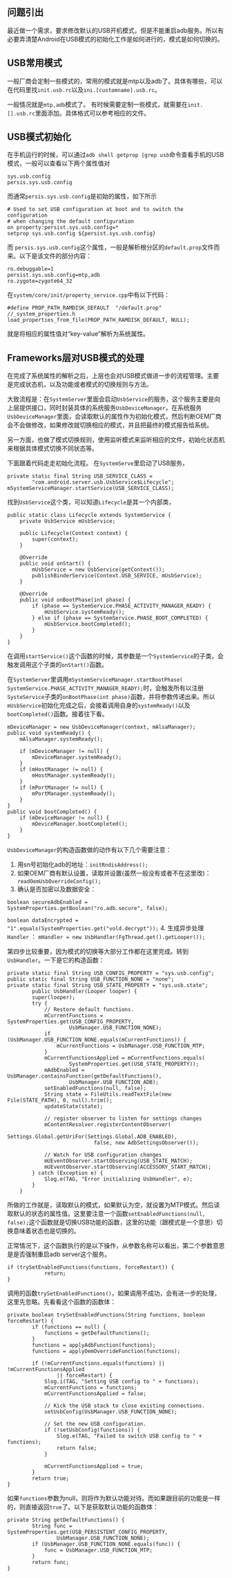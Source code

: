 ## 问题引出

最近做一个需求，要求修改默认的USB开机模式，但是不能重启adb服务。所以有必要弄清楚Android在USB模式的初始化工作是如何进行的，模式是如何切换的。

## USB常用模式

一般厂商会定制一些模式的，常用的模式就是mtp以及adb了。具体有哪些，可以在代码里找`init.usb.rc`以及`ini.[customname].usb.rc`。

一般情况就是`mtp,adb`模式了。
有时候需要定制一些模式，就需要在`init.[].usb.rc`里面添加。具体格式可以参考相应的文件。

## USB模式初始化

在手机运行的时候，可以通过`adb shell getprop |grep usb`命令查看手机的USB模式，一般可以查看以下两个属性值对
    
    sys.usb.config
    persis.sys.usb.config
    
而通常`persis.sys.usb.config`是初始的属性，如下所示

    # Used to set USB configuration at boot and to switch the configuration
    # when changing the default configuration
    on property:persist.sys.usb.config=*
    setprop sys.usb.config ${persist.sys.usb.config}
    
而 `persis.sys.usb.config`这个属性，一般是解析根分区的`default.prop`文件而来。以下是该文件的部分内容：

    ro.debuggable=1
    persist.sys.usb.config=mtp,adb
    ro.zygote=zygote64_32

在`system/core/init/property_service.cpp`中有以下代码：

    #define PROP_PATH_RAMDISK_DEFAULT  "/default.prop"    //_system_properties.h
    load_properties_from_file(PROP_PATH_RAMDISK_DEFAULT, NULL);
    
就是将相应的属性值对“key-value”解析为系统属性。

## Frameworks层对USB模式的处理

在完成了系统属性的解析之后，上层也会对USB模式做进一步的流程管理。主要是完成状态机，以及功能或者模式的切换规则与方法。

大致流程是：在`SystemServer`里面会启动`UsbService`的服务，这个服务主要是向上层提供接口，同时封装具体的系统服务`UsbDeviceManager`，在系统服务`UsbDeviceManager`里面，会读取默认的属性作为初始化模式，然后判断OEM厂商会不会做修改，如果修改就切换相应的模式，并且把最终的模式报告给系统。

另一方面，也做了模式切换规则，使用监听模式来监听相应的文件，初始化状态机来根据具体模式切换不同状态等。

下面跟着代码走走初始化流程。
在` SystemServe `里启动了USB服务，

    private static final String USB_SERVICE_CLASS =
            "com.android.server.usb.UsbService$Lifecycle";
    mSystemServiceManager.startService(USB_SERVICE_CLASS);
找到`UsbService`这个类，可以知道`Lifecycle`是其一个内部类，

    public static class Lifecycle extends SystemService {
        private UsbService mUsbService;
        
        public Lifecycle(Context context) {
            super(context);
        }
        
        @Override
        public void onStart() {
            mUsbService = new UsbService(getContext());
            publishBinderService(Context.USB_SERVICE, mUsbService);
        }
        
        @Override
        public void onBootPhase(int phase) {
            if (phase == SystemService.PHASE_ACTIVITY_MANAGER_READY) {
                mUsbService.systemReady();
            } else if (phase == SystemService.PHASE_BOOT_COMPLETED) {
                mUsbService.bootCompleted();
            }
        }
    }
在调用`startService()`这个函数的时候，其参数是一个`SystemService`的子类，会触发调用这个子类的`onStart()`函数。

在`SystemServer`里调用`mSystemServiceManager.startBootPhase(                        SystemService.PHASE_ACTIVITY_MANAGER_READY);`时，会触发所有以注册`SysteService`子类的`onBootPhase(int phase)`函数，并将参数传递出来。所以`mUsbService`初始化完成之后，会接着调用自身的`systemReady()`以及`bootCompleted()`函数。接着往下看。

    mDeviceManager = new UsbDeviceManager(context, mAlsaManager);
    public void systemReady() {
        mAlsaManager.systemReady();
        
        if (mDeviceManager != null) {
            mDeviceManager.systemReady();
        }
        if (mHostManager != null) {
            mHostManager.systemReady();
        }
        if (mPortManager != null) {
            mPortManager.systemReady();
        }
    }
    public void bootCompleted() {
        if (mDeviceManager != null) {
            mDeviceManager.bootCompleted();
        }
    }
    
`UsbDeviceManager`的构造函数做的动作有以下几个需要注意：
1. 用sn号初始化adb的地址：`initRndisAddress();`
2. 如果OEM厂商有默认设置，读取并设置(虽然一般没有或者不在这里改)：`readOemUsbOverrideConfig();`
3. 确认是否加密以及数据安全： 

`boolean secureAdbEnabled = SystemProperties.getBoolean("ro.adb.secure", false);`

`boolean dataEncrypted = "1".equals(SystemProperties.get("vold.decrypt"));`
4. 生成异步处理`Handler` ： `mHandler = new UsbHandler(FgThread.get().getLooper());`

第四步比较重要，因为模式的切换等大部分工作都在这里完成。转到`UsbHandler`。一下是它的构造函数：

    private static final String USB_CONFIG_PROPERTY = "sys.usb.config";
    public static final String USB_FUNCTION_NONE = "none";
    private static final String USB_STATE_PROPERTY = "sys.usb.state";
            public UsbHandler(Looper looper) {
            super(looper);
            try {
                // Restore default functions.
                mCurrentFunctions = SystemProperties.get(USB_CONFIG_PROPERTY,
                        UsbManager.USB_FUNCTION_NONE);
                if (UsbManager.USB_FUNCTION_NONE.equals(mCurrentFunctions)) {
                    mCurrentFunctions = UsbManager.USB_FUNCTION_MTP;
                }
                mCurrentFunctionsApplied = mCurrentFunctions.equals(
                        SystemProperties.get(USB_STATE_PROPERTY));
                mAdbEnabled = UsbManager.containsFunction(getDefaultFunctions(),
                        UsbManager.USB_FUNCTION_ADB);
                setEnabledFunctions(null, false);
                String state = FileUtils.readTextFile(new File(STATE_PATH), 0, null).trim();
                updateState(state);
                
                // register observer to listen for settings changes
                mContentResolver.registerContentObserver(
                        Settings.Global.getUriFor(Settings.Global.ADB_ENABLED),
                                false, new AdbSettingsObserver());
                                
                // Watch for USB configuration changes
                mUEventObserver.startObserving(USB_STATE_MATCH);
                mUEventObserver.startObserving(ACCESSORY_START_MATCH);
            } catch (Exception e) {
                Slog.e(TAG, "Error initializing UsbHandler", e);
            }
        }

所做的工作就是，读取默认的模式，如果默认为空，就设置为MTP模式。然后读取默认的状态的属性值。这里要注意一个函数`setEnabledFunctions(null, false);`这个函数就是切换USB功能的函数，这里的功能（跟模式是一个意思）切换意味着状态也是切换的。

正常情况下，这个函数执行的是以下操作，从参数名称可以看出，第二个参数意思是是否强制重启adb server这个服务。

    if (trySetEnabledFunctions(functions, forceRestart)) {
                return;
    }
调用的函数`trySetEnabledFunctions()`，如果调用不成功，会有进一步的处理，这里先忽略。先看看这个函数的函数体：

    private boolean trySetEnabledFunctions(String functions, boolean forceRestart) {
            if (functions == null) {
                functions = getDefaultFunctions();
            }
            functions = applyAdbFunction(functions);
            functions = applyOemOverrideFunction(functions);
            
            if (!mCurrentFunctions.equals(functions) || !mCurrentFunctionsApplied
                    || forceRestart) {
                Slog.i(TAG, "Setting USB config to " + functions);
                mCurrentFunctions = functions;
                mCurrentFunctionsApplied = false;
                
                // Kick the USB stack to close existing connections.
                setUsbConfig(UsbManager.USB_FUNCTION_NONE);
                
                // Set the new USB configuration.
                if (!setUsbConfig(functions)) {
                    Slog.e(TAG, "Failed to switch USB config to " + functions);
                    return false;
                }
                
                mCurrentFunctionsApplied = true;
            }
            return true;
    }
如果`functions`参数为null，则将作为默认功能对待。而如果跟目前的功能是一样的，则直接返回`true`了。以下是获取默认功能的函数体：

    private String getDefaultFunctions() {
            String func = SystemProperties.get(USB_PERSISTENT_CONFIG_PROPERTY,
                    UsbManager.USB_FUNCTION_NONE);
            if (UsbManager.USB_FUNCTION_NONE.equals(func)) {
                func = UsbManager.USB_FUNCTION_MTP;
            }
            return func;
    }